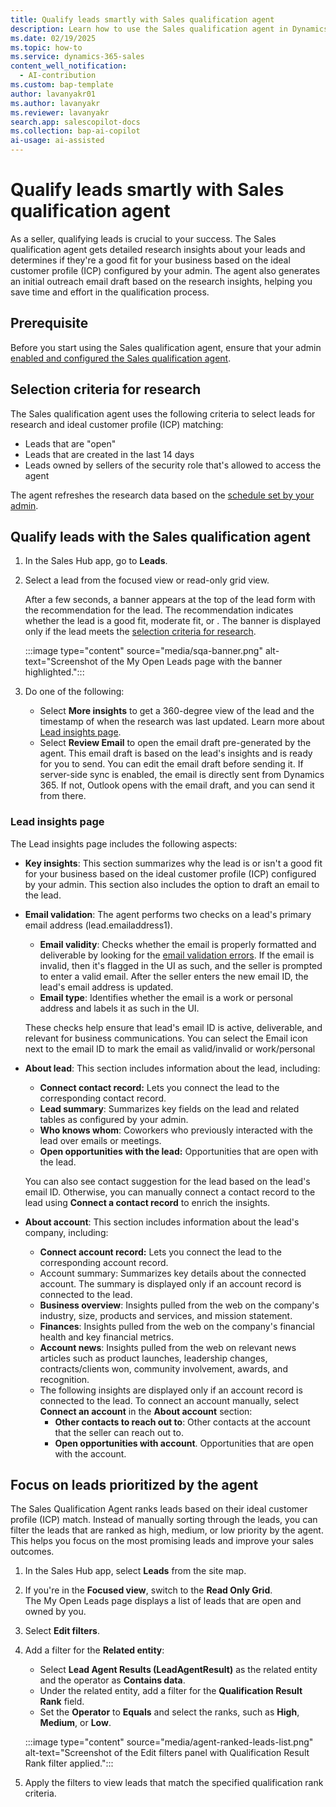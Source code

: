 ```yaml
---
title: Qualify leads smartly with Sales qualification agent
description: Learn how to use the Sales qualification agent in Dynamics 365 Sales to qualify leads effectively and improve sales outcomes.
ms.date: 02/19/2025
ms.topic: how-to
ms.service: dynamics-365-sales
content_well_notification:
  - AI-contribution
ms.custom: bap-template
author: lavanyakr01
ms.author: lavanyakr
ms.reviewer: lavanyakr
search.app: salescopilot-docs
ms.collection: bap-ai-copilot
ai-usage: ai-assisted
---
```


# Qualify leads smartly with Sales qualification agent

As a seller, qualifying leads is crucial to your success. The Sales qualification agent gets detailed research insights about your leads and determines if they're a good fit for your business based on the ideal customer profile (ICP) configured by your admin. The agent also generates an initial outreach email draft based on the research insights, helping you save time and effort in the qualification process.

## Prerequisite

Before you start using the Sales qualification agent, ensure that your admin [enabled and configured the Sales qualification agent](configure-sales-qualification-agent.md).

<a name="selectioncriteria"></a>
## Selection criteria for research

The Sales qualification agent uses the following criteria to select leads for research and ideal customer profile (ICP) matching:

- Leads that are "open"
- Leads that are created in the last 14 days
- Leads owned by sellers of the security role that's allowed to access the agent

The agent refreshes the research data based on the [schedule set by your admin](configure-sales-qualification-agent.md#adjust-the-frequency-of-research-data-refresh). 

## Qualify leads with the Sales qualification agent

1. In the Sales Hub app, go to **Leads**.
2. Select a lead from the focused view or read-only grid view.

    After a few seconds, a banner appears at the top of the lead form with the recommendation for the lead. The recommendation indicates whether the lead is a good fit, moderate fit, or
. The banner is displayed only if the lead meets the [selection criteria for research](#selectioncriteria). 

    :::image type="content" source="media/sqa-banner.png" alt-text="Screenshot of the My Open Leads page with the banner highlighted.":::

3. Do one of the following:
   - Select **More insights** to get a 360-degree view of the lead and the timestamp of when the research was last updated. Learn more about [Lead insights page](#lead-insights-page).
   - Select **Review Email** to open the email draft pre-generated by the agent. This email draft is based on the lead's insights and is ready for you to send. You can edit the email draft before sending it. If server-side sync is enabled, the email is directly sent from Dynamics 365. If not, Outlook opens with the email draft, and you can send it from there.

### Lead insights page

The Lead insights page includes the following aspects:

- **Key insights**: This section summarizes why the lead is or isn't a good fit for your business based on the ideal customer profile (ICP) configured by your admin. This section also includes the option to draft an email to the lead.

- **Email validation**: The agent performs two checks on a lead's primary email address (lead.emailaddress1).
    - **Email validity**: Checks whether the email is properly formatted and deliverable by looking for the [email validation errors](work-invalid-email-addresses.md). If the email is invalid, then it's flagged in the UI as such, and the seller is prompted to enter a valid email. After the seller enters the new email ID, the lead's email address is updated.
    - **Email type**: Identifies whether the email is a work or personal address and labels it as such in the UI.

    These checks help ensure that lead's email ID is active, deliverable, and relevant for business communications. You can select the Email icon next to the email ID to mark the email as valid/invalid or work/personal

- **About lead**: This section includes information about the lead, including:
    - **Connect contact record:** Lets you connect the lead to the corresponding contact record.
    - **Lead summary**: Summarizes key fields on the lead and related tables as configured by your admin.
    - **Who knows whom**: Coworkers who previously interacted with the lead over emails or meetings.
    - **Open opportunities with the lead:** Opportunities that are open with the lead.

    You can also see contact suggestion for the lead based on the lead's email ID. Otherwise, you can manually connect a contact record to the lead using **Connect a contact record** to enrich the insights.

- **About account**: This section includes information about the lead's company, including:
    - **Connect account record:** Lets you connect the lead to the corresponding account record.
    - Account summary: Summarizes key details about the connected account. The summary is displayed only if an account record is connected to the lead.
    - **Business overview**: Insights pulled from the web on the company's industry, size, products and services, and mission statement.
    - **Finances**: Insights pulled from the web on the company's financial health and key financial metrics.
    - **Account news**: Insights pulled from the web on relevant news articles such as product launches, leadership changes, contracts/clients won, community involvement, awards, and recognition.
    - The following insights are displayed only if an account record is connected to the lead. To connect an account manually, select **Connect an account** in the **About account** section:
        - **Other contacts to reach out to**: Other contacts at the account that the seller can reach out to.
        - **Open opportunities with account**. Opportunities that are open with the account.

## Focus on leads prioritized by the agent

The Sales Qualification Agent ranks leads based on their ideal customer profile (ICP) match. Instead of manually sorting through the leads, you can filter the leads that are ranked as high, medium, or low priority by the agent. This helps you focus on the most promising leads and improve your sales outcomes.

1. In the Sales Hub app, select **Leads** from the site map.
1. If you're in the **Focused view**, switch to the **Read Only Grid**.  
   The My Open Leads page displays a list of leads that are open and owned by you.  
1. Select **Edit filters**.
1. Add a filter for the **Related entity**:
   - Select **Lead Agent Results (LeadAgentResult)** as the related entity and the operator as **Contains data**.
   - Under the related entity, add a filter for the **Qualification Result Rank** field.
   - Set the **Operator** to **Equals** and select the ranks, such as **High**, **Medium**, or **Low**.

   :::image type="content" source="media/agent-ranked-leads-list.png" alt-text="Screenshot of the Edit filters panel with Qualification Result Rank filter applied.":::

4. Apply the filters to view leads that match the specified qualification rank criteria.


